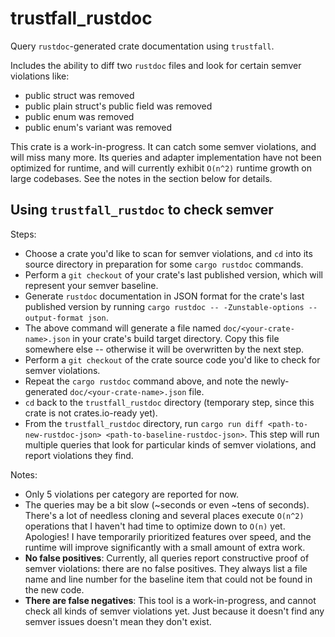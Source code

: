 # trustfall_rustdoc

Query `rustdoc`-generated crate documentation using `trustfall`.

Includes the ability to diff two `rustdoc` files and look for certain semver violations like:
- public struct was removed
- public plain struct's public field was removed
- public enum was removed
- public enum's variant was removed

This crate is a work-in-progress. It can catch some semver violations, and will miss many more.
Its queries and adapter implementation have not been optimized for runtime,
and will currently exhibit `O(n^2)` runtime growth on large codebases.
See the notes in the section below for details.

## Using `trustfall_rustdoc` to check semver

Steps:
- Choose a crate you'd like to scan for semver violations, and `cd` into its source directory
  in preparation for some `cargo rustdoc` commands.
- Perform a `git checkout` of your crate's last published version,
  which will represent your semver baseline.
- Generate `rustdoc` documentation in JSON format for the crate's last published version
  by running `cargo rustdoc -- -Zunstable-options --output-format json`.
- The above command will generate a file named `doc/<your-crate-name>.json` in your crate's
  build target directory. Copy this file somewhere else -- otherwise it will be overwritten
  by the next step.
- Perform a `git checkout` of the crate source code you'd like to check for semver violations.
- Repeat the `cargo rustdoc` command above, and note
  the newly-generated `doc/<your-crate-name>.json` file.
- `cd` back to the `trustfall_rustdoc` directory
  (temporary step, since this crate is not crates.io-ready yet).
- From the `trustfall_rustdoc` directory,
  run `cargo run diff <path-to-new-rustdoc-json> <path-to-baseline-rustdoc-json>`.
  This step will run multiple queries that look for particular kinds of semver violations,
  and report violations they find.

Notes:
- Only 5 violations per category are reported for now.
- The queries may be a bit slow (~seconds or even ~tens of seconds).
  There's a lot of needless cloning and several places execute `O(n^2)` operations that
  I haven't had time to optimize down to `O(n)` yet. Apologies! I have temporarily prioritized
  features over speed, and the runtime will improve significantly with a small amount of extra work.
- **No false positives**: Currently, all queries report constructive proof of semver violations:
  there are no false positives. They always list a file name and line number for the baseline item
  that could not be found in the new code.
- **There are false negatives**: This tool is a work-in-progress, and cannot check all kinds of
  semver violations yet. Just because it doesn't find any semver issues doesn't mean
  they don't exist.
